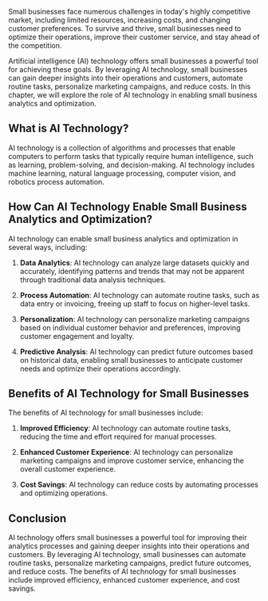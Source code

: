 
Small businesses face numerous challenges in today's highly competitive market, including limited resources, increasing costs, and changing customer preferences. To survive and thrive, small businesses need to optimize their operations, improve their customer service, and stay ahead of the competition.

Artificial intelligence (AI) technology offers small businesses a powerful tool for achieving these goals. By leveraging AI technology, small businesses can gain deeper insights into their operations and customers, automate routine tasks, personalize marketing campaigns, and reduce costs. In this chapter, we will explore the role of AI technology in enabling small business analytics and optimization.

What is AI Technology?
----------------------

AI technology is a collection of algorithms and processes that enable computers to perform tasks that typically require human intelligence, such as learning, problem-solving, and decision-making. AI technology includes machine learning, natural language processing, computer vision, and robotics process automation.

How Can AI Technology Enable Small Business Analytics and Optimization?
-----------------------------------------------------------------------

AI technology can enable small business analytics and optimization in several ways, including:

1. **Data Analytics**: AI technology can analyze large datasets quickly and accurately, identifying patterns and trends that may not be apparent through traditional data analysis techniques.

2. **Process Automation**: AI technology can automate routine tasks, such as data entry or invoicing, freeing up staff to focus on higher-level tasks.

3. **Personalization**: AI technology can personalize marketing campaigns based on individual customer behavior and preferences, improving customer engagement and loyalty.

4. **Predictive Analysis**: AI technology can predict future outcomes based on historical data, enabling small businesses to anticipate customer needs and optimize their operations accordingly.

Benefits of AI Technology for Small Businesses
----------------------------------------------

The benefits of AI technology for small businesses include:

1. **Improved Efficiency**: AI technology can automate routine tasks, reducing the time and effort required for manual processes.

2. **Enhanced Customer Experience**: AI technology can personalize marketing campaigns and improve customer service, enhancing the overall customer experience.

3. **Cost Savings**: AI technology can reduce costs by automating processes and optimizing operations.

Conclusion
----------

AI technology offers small businesses a powerful tool for improving their analytics processes and gaining deeper insights into their operations and customers. By leveraging AI technology, small businesses can automate routine tasks, personalize marketing campaigns, predict future outcomes, and reduce costs. The benefits of AI technology for small businesses include improved efficiency, enhanced customer experience, and cost savings.
